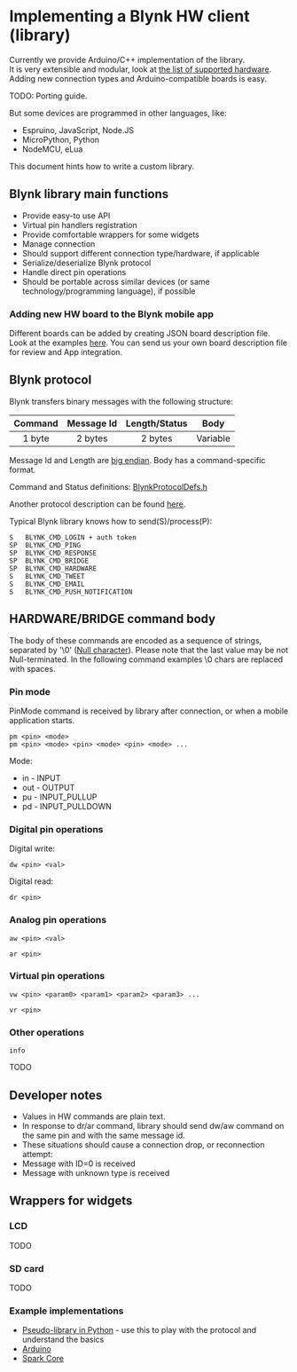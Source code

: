 # Implementing a Blynk HW client (library)

Currently we provide Arduino/C++ implementation of the library.  
It is very extensible and modular, look at [the list of supported hardware](http://community.blynk.cc/t/hardware-supported-by-blynk/16).  
Adding new connection types and Arduino-compatible boards is easy.

TODO: Porting guide.

But some devices are programmed in other languages, like:
* Espruino, JavaScript, Node.JS
* MicroPython, Python
* NodeMCU, eLua

This document hints how to write a custom library.

## Blynk library main functions

* Provide easy-to use API
 * Virtual pin handlers registration
 * Provide comfortable wrappers for some widgets
* Manage connection
 * Should support different connection type/hardware, if applicable
* Serialize/deserialize Blynk protocol
* Handle direct pin operations
* Should be portable across similar devices (or same technology/programming language), if possible

### Adding new HW board to the Blynk mobile app

Different boards can be added by creating JSON board description file.
Look at the examples [here](https://github.com/blynkkk/blynk-library/tree/master/boards-json).
You can send us your own board description file for review and App integration.

## Blynk protocol

Blynk transfers binary messages with the following structure:

| Command       | Message Id    | Length/Status   | Body     |
|:-------------:|:-------------:|:---------------:|:--------:|
| 1 byte        | 2 bytes       | 2 bytes         | Variable |

Message Id and Length are [big endian](http://en.wikipedia.org/wiki/Endianness#Big-endian).
Body has a command-specific format.

Command and Status definitions: [BlynkProtocolDefs.h](https://github.com/blynkkk/blynk-library/blob/master/Blynk/BlynkProtocolDefs.h)

Another protocol description can be found [here](https://github.com/blynkkk/blynk-server/blob/master/README_FOR_APP_DEVS.md#protocol-messages).

Typical Blynk library knows how to send(S)/process(P):

    S   BLYNK_CMD_LOGIN + auth token
    SP  BLYNK_CMD_PING
    SP  BLYNK_CMD_RESPONSE
    SP  BLYNK_CMD_BRIDGE
    SP  BLYNK_CMD_HARDWARE
    S   BLYNK_CMD_TWEET
    S   BLYNK_CMD_EMAIL
    S   BLYNK_CMD_PUSH_NOTIFICATION

## HARDWARE/BRIDGE command body

The body of these commands are encoded as a sequence of strings, separated by '\0' ([Null character](http://en.wikipedia.org/wiki/Null_character)).
Please note that the last value may be not Null-terminated.
In the following command examples \0 chars are replaced with spaces.

### Pin mode

PinMode command is received by library after connection, or when a mobile application starts.

    pm <pin> <mode>
    pm <pin> <mode> <pin> <mode> <pin> <mode> ...

Mode:
* in - INPUT
* out - OUTPUT
* pu - INPUT_PULLUP
* pd - INPUT_PULLDOWN

### Digital pin operations

Digital write:

    dw <pin> <val>

Digital read:

    dr <pin>

### Analog pin operations

    aw <pin> <val>

    ar <pin>

### Virtual pin operations

    vw <pin> <param0> <param1> <param2> <param3> ...

    vr <pin>

### Other operations

    info

TODO

## Developer notes
* Values in HW commands are plain text.
* In response to dr/ar command, library should send dw/aw command on the same pin and with the same message id.
* These situations should cause a connection drop, or reconnection attempt:
 * Message with ID=0 is received
 * Message with unknown type is received

## Wrappers for widgets

### LCD

TODO

### SD card

TODO

### Example implementations

* [Pseudo-library in Python](https://github.com/blynkkk/blynk-library/blob/master/tests/pseudo-library.py) - use this to play with the protocol and understand the basics
* [Arduino](https://github.com/blynkkk/blynk-library)
* [Spark Core](https://github.com/vshymanskyy/blynk-library-spark)
